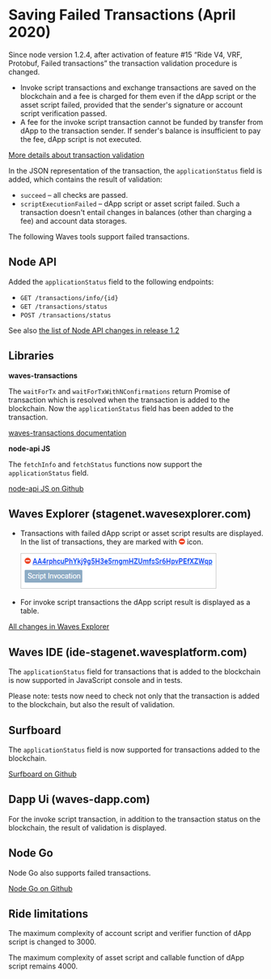 # Saving Failed Transactions (April 2020)

Since node version 1.2.4, after activation of feature #15 “Ride V4, VRF, Protobuf, Failed transactions” the transaction validation procedure is changed.

* Invoke script transactions and exchange transactions are saved on the blockchain and a fee is charged for them even if the dApp script or the asset script failed, provided that the sender's signature or account script verification passed.
* A fee for the invoke script transaction cannot be funded by transfer from dApp to the transaction sender. If sender's balance is insufficient to pay the fee, dApp script is not executed.

[More details about transaction validation](/en/blockchain/transaction/transaction-validation)

In the JSON representation of the transaction, the `applicationStatus` field is added, which contains the result of validation:
* `succeed` – all checks are passed.
* `scriptExecutionFailed` – dApp script or asset script failed. Such a transaction doesn't entail changes in balances (other than charging a fee) and account data storages.

The following Waves tools support failed transactions.

## Node API

Added the `applicationStatus` field to the following endpoints:

   * `GET /transactions/info/{id}`
   * `GET /transactions/status`
   * `POST /transactions/status`

See also [the list of Node API changes in release 1.2](/en/keep-in-touch/release-notes/#обновление-node-api)

## Libraries

**waves-transactions**

The `waitForTx` and `waitForTxWithNConfirmations` return Promise of transaction which is resolved when the transaction is added to the blockchain. Now the `applicationStatus` field has been added to the transaction.

[waves-transactions documentation](https://wavesplatform.github.io/waves-transactions/)

**node-api JS**

The `fetchInfo` and `fetchStatus` functions now support the `applicationStatus` field.

[node-api JS on Github](https://github.com/wavesplatform/node-api-js/)

## Waves Explorer (stagenet.wavesexplorer.com)

* Transactions with failed dApp script or asset script results are displayed. In the list of transactions, they are marked with ![](./_assets/stop.png) icon.

   ![](./_assets/failed-transaction.png)

* For invoke script transactions the dApp script result is displayed as a table.

[All changes in Waves Explorer](/en/keep-in-touch/release-notes/#waves-explorer-stagenetwavesexplorercom)

## Waves IDE (ide-stagenet.wavesplatform.com)

The `applicationStatus` field for transactions that is added to the blockchain is now supported in JavaScript console and in tests.

Please note: tests now need to check not only that the transaction is added to the blockchain, but also the result of validation.

## Surfboard

The `applicationStatus` field is now supported for transactions added to the blockchain.

[Surfboard on Github](https://github.com/wavesplatform/surfboard)

## Dapp Ui (waves-dapp.com)

For the invoke script transaction, in addition to the transaction status on the blockchain, the result of validation is displayed.

## Node Go

Node Go also supports failed transactions.

[Node Go on Github](https://github.com/wavesplatform/gowaves/)

## Ride limitations

The maximum complexity of account script and verifier function of dApp script is changed to 3000.

The maximum complexity of asset script and callable function of dApp script remains 4000.

